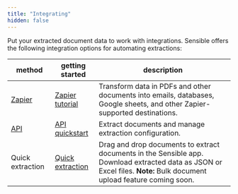 ```yaml
---
title: "Integrating"
hidden: false
---
```


Put your extracted document data to work with integrations. Sensible offers the following integration options for automating extractions: 

| method                         | getting started                               | description                                                  |
| ------------------------------ | --------------------------------------------- | ------------------------------------------------------------ |
| [Zapier](doc:zapier)           | [Zapier tutorial](doc:zapier-getting-started) | Transform data in PDFs and other documents into emails, databases, Google sheets, and other Zapier-supported destinations. |
| [API](ref:hoosing-an-endpoint) | [API quickstart](doc:quickstart)              | Extract documents and manage extraction configuration.       |
| Quick extraction | [Quick extraction](doc:quick-extraction) | Drag and drop documents to extract documents in the Sensible app. Download extracted data as JSON or Excel files. **Note:**  Bulk document upload feature coming soon. |

